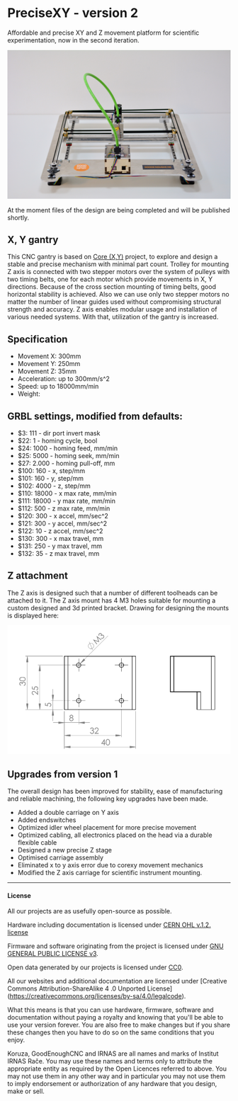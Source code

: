 # PreciseXY - version 2
Affordable and precise XY and Z movement platform for scientific experimentation, now in the second iteration.

![precisexy-v2](Photos/precisexy-v2-profile.jpg)

At the moment files of the design are being completed and will be published shortly.

## X, Y gantry

This CNC gantry is based on [Core (X,Y)](www.corexy.com) project, to explore and design a stable and precise mechanism with minimal part count. Trolley for mounting Z axis is connected with two stepper motors over the system of pulleys with two timing belts, one for each motor which provide movements in X, Y directions. Because of the cross section mounting of timing belts, good horizontal stability is achieved. Also we can use only two stepper motors no matter the number of linear guides used without compromising structural strength and accuracy. Z axis enables modular usage and installation of various needed systems. With that, utilization of the gantry is increased.

## Specification
 * Movement X: 300mm
 * Movement Y: 250mm
 * Movement Z: 35mm
 * Acceleration: up to 300mm/s^2
 * Speed: up to 18000mm/min
 * Weight: 
 
## GRBL settings, modified from defaults:
 * $3: 111 - dir port invert mask
 * $22: 1 - homing cycle, bool
 * $24: 1000 - homing feed, mm/min
 * $25: 5000 - homing seek, mm/min
 * $27: 2.000 - homing pull-off, mm
 * $100: 160 - x, step/mm
 * $101: 160 - y, step/mm
 * $102: 4000 - z, step/mm
 * $110: 18000 - x max rate, mm/min
 * $111: 18000 - y max rate, mm/min
 * $112: 500 - z max rate, mm/min
 * $120: 300 - x accel, mm/sec^2
 * $121: 300 - y accel, mm/sec^2
 * $122: 10 - z accel, mm/sec^2
 * $130: 300 - x max travel, mm
 * $131: 250 - y max travel, mm 
 * $132: 35 - z max travel, mm 

## Z attachment
The Z axis is designed such that a number of different toolheads can be attached to it. The Z axis mount has 4 M3 holes suitable for mounting a custom designed and 3d printed bracket. Drawing for designing the mounts is displayed here:


![z mounting](precixexy-z-mounting.png)


## Upgrades from version 1
The overall design has been improved for stability, ease of manufacturing and reliable machining, the following key upgrades have been made.
 * Added a double carriage on Y axis
 * Added endswitches
 * Optimized idler wheel placement for more precise movement
 * Optimized cabling, all electronics placed on the head via a durable flexible cable
 * Designed a new precise Z stage
 * Optimised carriage assembly
 * Eliminated x to y axis error due to corexy movement mechanics
 * Modified the Z axis carriage for scientific instrument mounting. 

---

#### License

All our projects are as usefully open-source as possible.

Hardware including documentation is licensed under [CERN OHL v.1.2. license](http://www.ohwr.org/licenses/cern-ohl/v1.2)

Firmware and software originating from the project is licensed under [GNU GENERAL PUBLIC LICENSE v3](http://www.gnu.org/licenses/gpl-3.0.en.html).

Open data generated by our projects is licensed under [CC0](https://creativecommons.org/publicdomain/zero/1.0/legalcode).

All our websites and additional documentation are licensed under [Creative Commons Attribution-ShareAlike 4 .0 Unported License] (https://creativecommons.org/licenses/by-sa/4.0/legalcode).

What this means is that you can use hardware, firmware, software and documentation without paying a royalty and knowing that you'll be able to use your version forever. You are also free to make changes but if you share these changes then you have to do so on the same conditions that you enjoy.

Koruza, GoodEnoughCNC and IRNAS are all names and marks of Institut IRNAS Rače. 
You may use these names and terms only to attribute the appropriate entity as required by the Open Licences referred to above. You may not use them in any other way and in particular you may not use them to imply endorsement or authorization of any hardware that you design, make or sell.


